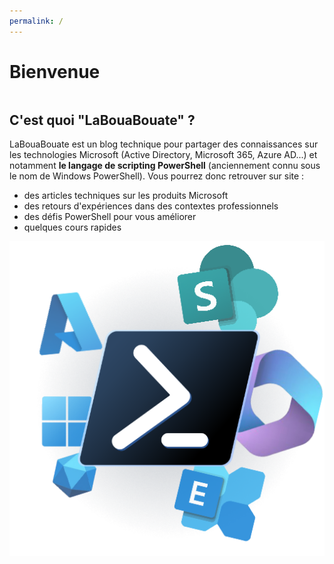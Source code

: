 ```yaml
---
permalink: /
---
```


# Bienvenue

<div id="container" style="display: flex; flex-wrap: wrap; justify-content: left;">
    <div id="text">
        <h2>C'est quoi "LaBouaBouate" ?</h2>
        <p>LaBouaBouate est un blog technique pour partager des connaissances sur les technologies Microsoft (Active Directory, Microsoft 365, Azure AD...) et notamment <b>le langage de scripting PowerShell</b> (anciennement connu sous le nom de Windows PowerShell). Vous pourrez donc retrouver sur site :</p>
        <ul>
            <li>des articles techniques sur les produits Microsoft</li>
            <li>des retours d'expériences dans des contextes professionnels</li>
            <li>des défis PowerShell pour vous améliorer</li>
            <li>quelques cours rapides</li>
        </ul>
    </div>
    <div id="image">
        <img src="assets/images/hero.png">
    </div>
</div>